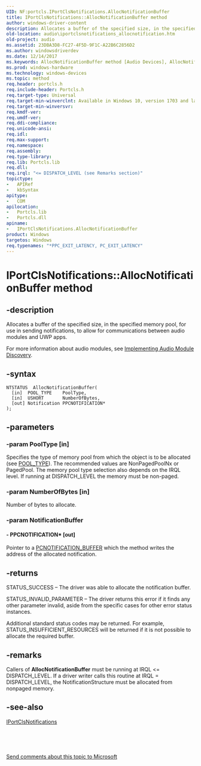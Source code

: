 ```yaml
---
UID: NF:portcls.IPortClsNotifications.AllocNotificationBuffer
title: IPortClsNotifications::AllocNotificationBuffer method
author: windows-driver-content
description: Allocates a buffer of the specified size, in the specified memory pool, for use in sending notifications, to allow for communications between audio modules and UWP apps.
old-location: audio\iportclsnotifications_allocnotification.htm
old-project: audio
ms.assetid: 23DBA3D8-FC27-4F5D-9F1C-A22B6C2856D2
ms.author: windowsdriverdev
ms.date: 12/14/2017
ms.keywords: AllocNotificationBuffer method [Audio Devices], AllocNotificationBuffer, portcls/IPortClsNotifications::AllocNotificationBuffer, IPortClsNotifications interface [Audio Devices], AllocNotificationBuffer method, IPortClsNotifications, IPortClsNotifications::AllocNotificationBuffer, AllocNotificationBuffer method [Audio Devices], IPortClsNotifications interface, audio.iportclsnotifications_allocnotification
ms.prod: windows-hardware
ms.technology: windows-devices
ms.topic: method
req.header: portcls.h
req.include-header: Portcls.h
req.target-type: Universal
req.target-min-winverclnt: Available in Windows 10, version 1703 and later versions of Windows.
req.target-min-winversvr: 
req.kmdf-ver: 
req.umdf-ver: 
req.ddi-compliance: 
req.unicode-ansi: 
req.idl: 
req.max-support: 
req.namespace: 
req.assembly: 
req.type-library: 
req.lib: Portcls.lib
req.dll: 
req.irql: "<= DISPATCH_LEVEL (see Remarks section)"
topictype:
-	APIRef
-	kbSyntax
apitype:
-	COM
apilocation:
-	Portcls.lib
-	Portcls.dll
apiname:
-	IPortClsNotifications.AllocNotificationBuffer
product: Windows
targetos: Windows
req.typenames: "*PPC_EXIT_LATENCY, PC_EXIT_LATENCY"
---
```


# IPortClsNotifications::AllocNotificationBuffer method


## -description


Allocates a buffer of the specified size, in the specified memory pool, for use in sending notifications, to allow for communications between audio modules and UWP apps. 

For more information about audio modules, see <a href="https://msdn.microsoft.com/en-us/windows/hardware/drivers/audio/implementing-audio-module-communication">Implementing Audio Module Discovery</a>. 


## -syntax


````
NTSTATUS  AllocNotificationBuffer(
  [in]  POOL_TYPE    PoolType,
  [in]  USHORT       NumberOfBytes,
  [out] Notification PPCNOTIFICATION* 
);
````


## -parameters




### -param PoolType [in]

Specifies the type of memory pool from which the object is to be allocated (see <a href="https://msdn.microsoft.com/library/windows/hardware/ff559707">POOL_TYPE</a>). The recommended values are NonPagedPoolNx or PagedPool. The memory pool type selection also depends on the IRQL level. If running at DISPATCH_LEVEL the memory must be non-paged.


### -param NumberOfBytes [in]

Number of bytes to allocate.


### -param NotificationBuffer





#### - PPCNOTIFICATION* [out]

Pointer to a <a href="..\portcls\ns-portcls-_pcnotification_buffer.md">PCNOTIFICATION_BUFFER</a> which the method writes the address of the allocated notification.


## -returns


STATUS_SUCCESS – The driver was able to allocate the notification buffer. 

   



STATUS_INVALID_PARAMETER – The driver returns this error if it finds any other parameter invalid, aside from the specific cases for other error status instances. 



Additional standard status codes may be returned. For example, STATUS_INSUFFICIENT_RESOURCES will be returned if it is not possible to allocate the required buffer.



## -remarks


Callers of <b>AllocNotificationBuffer</b> must be running at IRQL &lt;= DISPATCH_LEVEL. If a driver writer calls this routine at IRQL = DISPATCH_LEVEL, the NotificationStructure must be allocated from nonpaged memory.



## -see-also

<a href="..\portcls\nn-portcls-iportclsnotifications.md">IPortClsNotifications</a>

 

 

<a href="mailto:wsddocfb@microsoft.com?subject=Documentation%20feedback [audio\audio]:%20IPortClsNotifications::AllocNotificationBuffer method%20 RELEASE:%20(12/14/2017)&amp;body=%0A%0APRIVACY STATEMENT%0A%0AWe use your feedback to improve the documentation. We don't use your email address for any other purpose, and we'll remove your email address from our system after the issue that you're reporting is fixed. While we're working to fix this issue, we might send you an email message to ask for more info. Later, we might also send you an email message to let you know that we've addressed your feedback.%0A%0AFor more info about Microsoft's privacy policy, see http://privacy.microsoft.com/en-us/default.aspx." title="Send comments about this topic to Microsoft">Send comments about this topic to Microsoft</a>

